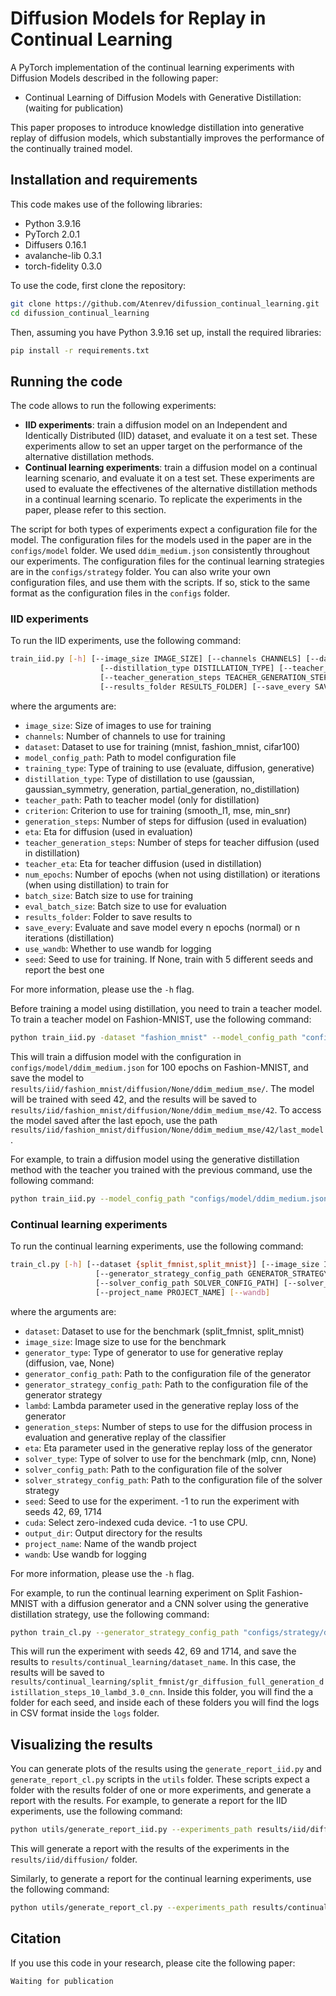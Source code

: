 # Diffusion Models for Replay in Continual Learning

A PyTorch implementation of the continual learning experiments with Diffusion Models described in the following paper:

- Continual Learning of Diffusion Models with Generative Distillation: (waiting for publication)

This paper proposes to introduce knowledge distillation into generative replay of diffusion models, which substantially improves the performance of the continually trained model.


## Installation and requirements

This code makes use of the following libraries:
- Python 3.9.16
- PyTorch 2.0.1
- Diffusers 0.16.1
- avalanche-lib 0.3.1
- torch-fidelity 0.3.0

To use the code, first clone the repository:

```bash
git clone https://github.com/Atenrev/difussion_continual_learning.git
cd difussion_continual_learning
```

Then, assuming you have Python 3.9.16 set up, install the required libraries:

```bash
pip install -r requirements.txt
```

## Running the code

The code allows to run the following experiments:

- **IID experiments**: train a diffusion model on an Independent and Identically Distributed (IID) dataset, and evaluate it on a test set. These experiments allow to set an upper target on the performance of the alternative distillation methods.
- **Continual learning experiments**: train a diffusion model on a continual learning scenario, and evaluate it on a test set. These experiments are used to evaluate the effectivenes of the alternative distillation methods in a continual learning scenario. To replicate the experiments in the paper, please refer to this section.

The script for both types of experiments expect a configuration file for the model. The configuration files for the models used in the paper are in the ``configs/model`` folder. We used ``ddim_medium.json`` consistently throughout our experiments. The configuration files for the continual learning strategies are in the ``configs/strategy`` folder. You can also write your own configuration files, and use them with the scripts. If so, stick to the same format as the configuration files in the ``configs`` folder. 

### IID experiments

To run the IID experiments, use the following command:

```bash
train_iid.py [-h] [--image_size IMAGE_SIZE] [--channels CHANNELS] [--dataset DATASET] [--model_config_path MODEL_CONFIG_PATH] [--training_type TRAINING_TYPE]
                    [--distillation_type DISTILLATION_TYPE] [--teacher_path TEACHER_PATH] [--criterion CRITERION] [--generation_steps GENERATION_STEPS] [--eta ETA]
                    [--teacher_generation_steps TEACHER_GENERATION_STEPS] [--teacher_eta TEACHER_ETA] [--num_epochs NUM_EPOCHS] [--batch_size BATCH_SIZE] [--eval_batch_size EVAL_BATCH_SIZE]
                    [--results_folder RESULTS_FOLDER] [--save_every SAVE_EVERY] [--use_wandb] [--seed SEED]  
```

where the arguments are:

- ``image_size``: Size of images to use for training
- ``channels``: Number of channels to use for training
- ``dataset``: Dataset to use for training (mnist, fashion_mnist, cifar100)
- ``model_config_path``: Path to model configuration file
- ``training_type``: Type of training to use (evaluate, diffusion, generative)
- ``distillation_type``: Type of distillation to use (gaussian, gaussian_symmetry, generation, partial_generation, no_distillation)
- ``teacher_path``: Path to teacher model (only for distillation)
- ``criterion``: Criterion to use for training (smooth_l1, mse, min_snr)
- ``generation_steps``: Number of steps for diffusion (used in evaluation)
- ``eta``: Eta for diffusion (used in evaluation)
- ``teacher_generation_steps``: Number of steps for teacher diffusion (used in distillation)
- ``teacher_eta``: Eta for teacher diffusion (used in distillation)
- ``num_epochs``: Number of epochs (when not using distillation) or iterations (when using distillation) to train for
- ``batch_size``: Batch size to use for training
- ``eval_batch_size``: Batch size to use for evaluation
- ``results_folder``: Folder to save results to
- ``save_every``: Evaluate and save model every n epochs (normal) or n iterations (distillation)
- ``use_wandb``: Whether to use wandb for logging
- ``seed``: Seed to use for training. If None, train with 5 different seeds and report the best one


For more information, please use the ``-h`` flag.

Before training a model using distillation, you need to train a teacher model. To train a teacher model on Fashion-MNIST, use the following command:

```bash
python train_iid.py -dataset "fashion_mnist" --model_config_path "configs/model/ddim_medium.json" --num_epochs 100 --results_folder "results/iid/" --seed 42
```

This will train a diffusion model with the configuration in ``configs/model/ddim_medium.json`` for 100 epochs on Fashion-MNIST, and save the model to ``results/iid/fashion_mnist/diffusion/None/ddim_medium_mse/``. The model will be trained with seed 42, and the results will be saved to ``results/iid/fashion_mnist/diffusion/None/ddim_medium_mse/42``. To access the model saved after the last epoch, use the path ``results/iid/fashion_mnist/diffusion/None/ddim_medium_mse/42/last_model``.

For example, to train a diffusion model using the generative distillation method with the teacher you trained with the previous command, use the following command:

```bash
python train_iid.py --model_config_path "configs/model/ddim_medium.json" --distillation_type generation --save_every 1000 --num_epochs 20000 --teacher_generation_steps 2 --teacher_eta 0.0 --teacher_path "results/iid/fashion_mnist/diffusion/None/ddim_medium_mse/42/last_model" --results_folder "results/iid/"
```


### Continual learning experiments

To run the continual learning experiments, use the following command:

```bash
train_cl.py [-h] [--dataset {split_fmnist,split_mnist}] [--image_size IMAGE_SIZE] [--generator_type {diffusion,vae,None}] [--generator_config_path GENERATOR_CONFIG_PATH]
                   [--generator_strategy_config_path GENERATOR_STRATEGY_CONFIG_PATH] [--lambd LAMBD] [--generation_steps GENERATION_STEPS] [--eta ETA] [--solver_type {mlp,cnn,None}]
                   [--solver_config_path SOLVER_CONFIG_PATH] [--solver_strategy_config_path SOLVER_STRATEGY_CONFIG_PATH] [--seed SEED] [--cuda CUDA] [--output_dir OUTPUT_DIR]
                   [--project_name PROJECT_NAME] [--wandb]
```

where the arguments are:

- ``dataset``: Dataset to use for the benchmark (split_fmnist, split_mnist)
- ``image_size``: Image size to use for the benchmark
- ``generator_type``: Type of generator to use for generative replay (diffusion, vae, None)
- ``generator_config_path``: Path to the configuration file of the generator
- ``generator_strategy_config_path``: Path to the configuration file of the generator strategy
- ``lambd``: Lambda parameter used in the generative replay loss of the generator
- ``generation_steps``: Number of steps to use for the diffusion process in evaluation and generative replay of the classifier
- ``eta``: Eta parameter used in the generative replay loss of the generator
- ``solver_type``: Type of solver to use for the benchmark (mlp, cnn, None)
- ``solver_config_path``: Path to the configuration file of the solver
- ``solver_strategy_config_path``: Path to the configuration file of the solver strategy
- ``seed``: Seed to use for the experiment. -1 to run the experiment with seeds 42, 69, 1714
- ``cuda``: Select zero-indexed cuda device. -1 to use CPU.
- ``output_dir``: Output directory for the results
- ``project_name``: Name of the wandb project
- ``wandb``: Use wandb for logging

For more information, please use the ``-h`` flag.

For example, to run the continual learning experiment on Split Fashion-MNIST with a diffusion generator and a CNN solver using the generative distillation strategy, use the following command:

```bash
python train_cl.py --generator_strategy_config_path "configs/strategy/diffusion_full_gen_distill.json" --generation_steps 10 --lambd 3.0 --seed -1 --output_dir results/continual_learning/ --solver_strategy_config_path "configs/strategy/cnn_w_diffusion.json"
```

This will run the experiment with seeds 42, 69 and 1714, and save the results to ``results/continual_learning/dataset_name``. In this case, the results will be saved to ``results/continual_learning/split_fmnist/gr_diffusion_full_generation_distillation_steps_10_lambd_3.0_cnn``. Inside this folder, you will find the a folder for each seed, and inside each of these folders you will find the logs in CSV format inside the ``logs`` folder.


## Visualizing the results

You can generate plots of the results using the ``generate_report_iid.py`` and ``generate_report_cl.py`` scripts in the ``utils`` folder. These scripts expect a folder with the results folder of one or more experiments, and generate a report with the results. For example, to generate a report for the IID experiments, use the following command:

```bash
python utils/generate_report_iid.py --experiments_path results/iid/diffusion/
```

This will generate a report with the results of the experiments in the ``results/iid/diffusion/`` folder. 

Similarly, to generate a report for the continual learning experiments, use the following command:

```bash
python utils/generate_report_cl.py --experiments_path results/continual_learning/split_fmnist/
```


## Citation

If you use this code in your research, please cite the following paper:

```
Waiting for publication
```